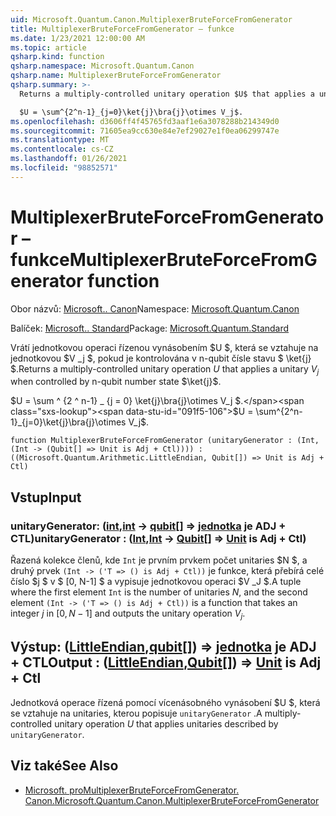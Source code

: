 ```yaml
---
uid: Microsoft.Quantum.Canon.MultiplexerBruteForceFromGenerator
title: MultiplexerBruteForceFromGenerator – funkce
ms.date: 1/23/2021 12:00:00 AM
ms.topic: article
qsharp.kind: function
qsharp.namespace: Microsoft.Quantum.Canon
qsharp.name: MultiplexerBruteForceFromGenerator
qsharp.summary: >-
  Returns a multiply-controlled unitary operation $U$ that applies a unitary $V_j$ when controlled by n-qubit number state $\ket{j}$.

  $U = \sum^{2^n-1}_{j=0}\ket{j}\bra{j}\otimes V_j$.
ms.openlocfilehash: d3606ff4f45765fd3aaf1e6a3078288b214349d0
ms.sourcegitcommit: 71605ea9cc630e84e7ef29027e1f0ea06299747e
ms.translationtype: MT
ms.contentlocale: cs-CZ
ms.lasthandoff: 01/26/2021
ms.locfileid: "98852571"
---
```

# <a name="multiplexerbruteforcefromgenerator-function"></a><span data-ttu-id="091f5-102">MultiplexerBruteForceFromGenerator – funkce</span><span class="sxs-lookup"><span data-stu-id="091f5-102">MultiplexerBruteForceFromGenerator function</span></span>

<span data-ttu-id="091f5-103">Obor názvů: [Microsoft.. Canon](xref:Microsoft.Quantum.Canon)</span><span class="sxs-lookup"><span data-stu-id="091f5-103">Namespace: [Microsoft.Quantum.Canon](xref:Microsoft.Quantum.Canon)</span></span>

<span data-ttu-id="091f5-104">Balíček: [Microsoft.. Standard](https://nuget.org/packages/Microsoft.Quantum.Standard)</span><span class="sxs-lookup"><span data-stu-id="091f5-104">Package: [Microsoft.Quantum.Standard](https://nuget.org/packages/Microsoft.Quantum.Standard)</span></span>


<span data-ttu-id="091f5-105">Vrátí jednotkovou operaci řízenou vynásobením $U $, která se vztahuje na jednotkovou $V _j $, pokud je kontrolována v n-qubit čísle stavu $ \ket{j} $.</span><span class="sxs-lookup"><span data-stu-id="091f5-105">Returns a multiply-controlled unitary operation $U$ that applies a unitary $V_j$ when controlled by n-qubit number state $\ket{j}$.</span></span>

<span data-ttu-id="091f5-106">$U = \sum ^ {2 ^ n-1} _ {j = 0} \ket{j}\bra{j}\otimes V_j $.</span><span class="sxs-lookup"><span data-stu-id="091f5-106">$U = \sum^{2^n-1}_{j=0}\ket{j}\bra{j}\otimes V_j$.</span></span>

```qsharp
function MultiplexerBruteForceFromGenerator (unitaryGenerator : (Int, (Int -> (Qubit[] => Unit is Adj + Ctl)))) : ((Microsoft.Quantum.Arithmetic.LittleEndian, Qubit[]) => Unit is Adj + Ctl)
```


## <a name="input"></a><span data-ttu-id="091f5-107">Vstup</span><span class="sxs-lookup"><span data-stu-id="091f5-107">Input</span></span>

### <a name="unitarygenerator--intint---qubit--unit--is-adj--ctl"></a><span data-ttu-id="091f5-108">unitaryGenerator: ([int](xref:microsoft.quantum.lang-ref.int),[int](xref:microsoft.quantum.lang-ref.int) -> [qubit](xref:microsoft.quantum.lang-ref.qubit)[] => [jednotka](xref:microsoft.quantum.lang-ref.unit)  je ADJ + CTL)</span><span class="sxs-lookup"><span data-stu-id="091f5-108">unitaryGenerator : ([Int](xref:microsoft.quantum.lang-ref.int),[Int](xref:microsoft.quantum.lang-ref.int) -> [Qubit](xref:microsoft.quantum.lang-ref.qubit)[] => [Unit](xref:microsoft.quantum.lang-ref.unit)  is Adj + Ctl)</span></span>

<span data-ttu-id="091f5-109">Řazená kolekce členů, kde `Int` je prvním prvkem počet unitaries $N $, a druhý prvek `(Int -> ('T => () is Adj + Ctl))` je funkce, která přebírá celé číslo $j $ v $ [0, N-1] $ a vypisuje jednotkovou operaci $V _J $.</span><span class="sxs-lookup"><span data-stu-id="091f5-109">A tuple where the first element `Int` is the number of unitaries $N$, and the second element `(Int -> ('T => () is Adj + Ctl))` is a function that takes an integer $j$ in $[0,N-1]$ and outputs the unitary operation $V_j$.</span></span>



## <a name="output--littleendianqubit--unit--is-adj--ctl"></a><span data-ttu-id="091f5-110">Výstup: ([LittleEndian](xref:Microsoft.Quantum.Arithmetic.LittleEndian),[qubit](xref:microsoft.quantum.lang-ref.qubit)[]) => [jednotka](xref:microsoft.quantum.lang-ref.unit)  je ADJ + CTL</span><span class="sxs-lookup"><span data-stu-id="091f5-110">Output : ([LittleEndian](xref:Microsoft.Quantum.Arithmetic.LittleEndian),[Qubit](xref:microsoft.quantum.lang-ref.qubit)[]) => [Unit](xref:microsoft.quantum.lang-ref.unit)  is Adj + Ctl</span></span>

<span data-ttu-id="091f5-111">Jednotková operace řízená pomocí vícenásobného vynásobení $U $, která se vztahuje na unitaries, kterou popisuje `unitaryGenerator` .</span><span class="sxs-lookup"><span data-stu-id="091f5-111">A multiply-controlled unitary operation $U$ that applies unitaries described by `unitaryGenerator`.</span></span>

## <a name="see-also"></a><span data-ttu-id="091f5-112">Viz také</span><span class="sxs-lookup"><span data-stu-id="091f5-112">See Also</span></span>

- [<span data-ttu-id="091f5-113">Microsoft. proMultiplexerBruteForceFromGenerator. Canon.</span><span class="sxs-lookup"><span data-stu-id="091f5-113">Microsoft.Quantum.Canon.MultiplexerBruteForceFromGenerator</span></span>](xref:Microsoft.Quantum.Canon.MultiplexerBruteForceFromGenerator)